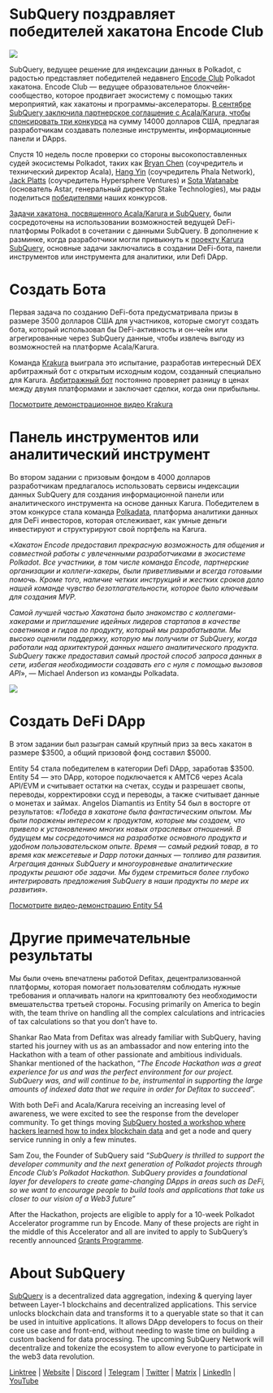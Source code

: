 # SubQuery поздравляет победителей хакатона Encode Club

![](https://miro.medium.com/max/1400/1*KSv8qczywRPCEvWXeYiDNA.png)

SubQuery, ведущее решение для индексации данных в Polkadot, с радостью представляет победителей недавнего [Encode Club](https://www.encode.club/) Polkadot хакатона. Encode Club — ведущее образовательное блокчейн-сообщество, которое продвигает экосистему с помощью таких мероприятий, как хакатоны и программы-акселераторы.  [В сентябре SubQuery заключила партнерское соглашение с Acala/Karura, чтобы спонсировать три конкурса](https://subquery.medium.com/september-2021-recap-783b9b574b42) на сумму 14000 долларов США, предлагая разработчикам создавать полезные инструменты, информационные панели и DApps.

Спустя 10 недель после проверки со стороны высокопоставленных судей экосистемы Polkadot, таких как [Bryan Chen](https://twitter.com/XiliangChen) (соучредитель и технический директор Acala), [Hang Yin](https://twitter.com/bgmshana) (соучредитель Phala Network), [Jack Platts](https://twitter.com/jackbplatts) (соучредитель Hypersphere Ventures) и [Sota Watanabe](https://twitter.com/WatanabeSota) (основатель Astar, генеральный директор Stake Technologies), мы рады поделиться [победителями](https://medium.com/encode-club/polkadot-hack-finale-prizewinners-and-summary-931627c64d9) наших конкурсов.

[Задачи хакатона, посвященного Acala/Karura и SubQuery](https://medium.com/encode-club/polkadot-hack-challenges-7cfeba1a4c0e), были сосредоточены на использовании возможностей ведущей  DeFi-платформы Polkadot в сочетании с данными SubQuery. В дополнение к разминке, когда разработчики могли привыкнуть к [проекту Karura SubQuery](https://explorer.subquery.network/subquery/AcalaNetwork/karura), основные задачи заключались в создании DeFi-бота, панели инструментов или инструмента для аналитики, или Defi DApp.

# Создать Бота

Первая задача по созданию DeFi-бота предусматривала призы в размере 3500 долларов США для участников, которые смогут создать бота, который использовал бы DeFi-активность и он-чейн или агрегированные через SubQuery данные, чтобы извлечь выгоду из возможностей на платформе Acala/Karura.

Команда [Krakura](https://github.com/houtenbos/krakura-bot) выиграла это испытание, разработав интересный DEX арбитражный бот с открытым исходным кодом, созданный специально для Karura.  [Арбитражный бот](https://github.com/houtenbos/krakura-bot) постоянно проверяет разницу в ценах между двумя платформами и заключает сделки, когда они прибыльны.

[Посмотрите демонстрационное видео Krakura](https://youtu.be/G7TNTzMDijU)

# Панель инструментов или аналитический инструмент

Во втором задании с призовым фондом в 4000 долларов разработчикам предлагалось использовать сервисы индексации данных SubQuery для создания информационной панели или аналитического инструмента на основе данных Karura. Победителем в этом конкурсе стала команда [Polkadata](https://www.polkadata.xyz/), платформа аналитики данных для DeFi инвесторов, которая отслеживает, как умные деньги инвестируют и структурируют свой портфель на Karura.

«_Хакатон Encode предоставил прекрасную возможность для общения и совместной работы с увлеченными разработчиками в экосистеме Polkadot. Все участники, в том числе команда Encode, партнерские организации и коллеги-хакеры, были приветливыми и всегда готовыми помочь. Кроме того, наличие четких инструкций и жестких сроков дало нашей команде чувство безотлагательности, которое было ключевым для создания MVP._

_Самой лучшей частью Хакатона было знакомство с коллегами-хакерами и приглашение идейных лидеров стартапов в качестве советников и гидов по продукту, который мы разрабатывали. Мы высоко оценили поддержку, которую мы получили от SubQuery, когда работали над архитектурой данных нашего аналитического продукта. SubQuery также предоставил самый простой способ запроса данных в сети, избегая необходимости создавать его с нуля с помощью вызовов API_», — Michael Anderson из команды Polkadata.

![](https://miro.medium.com/max/1400/0*o01LCEIOu-FyUOWx)

# Создать DeFi DApp

В этом задании был разыгран самый крупный приз за весь хакатон в размере $3500, а общий призовой фонд составил $5000.

Entity 54 стала победителем в категории Defi DApp, заработав $3500. Entity 54 — это DApp, которое подключается к AMTC6 через Acala API/EVM и считывает остатки на счетах, ссуды и разрешает свопы, переводы, корректировки ссуд и переводы, а также считывает данные о монетах и займах. Angelos Diamantis из Entity 54 был в восторге от результатов: «_Победа в хакатоне была фантастическим опытом. Мы были поражены интересом к продуктам, которые мы создаем, что привело к установлению многих новых отраслевых отношений. В будущем мы сосредоточимся на разработке основного продукта и удобном пользовательском опыте. Время — самый редкий товар, в то время как межсетевые и Dapp потоки данных — топливо для развития. Агрегация данных SubQuery и многоуровневые аналитические продукты решают обе задачи. Мы будем стремиться более глубоко интегрировать предложения SubQuery в наши продукты по мере их развития_».

[Посмотрите видео-демонстрацию Entity 54](https://youtu.be/fU1BRVOtx2o)

# Другие примечательные результаты

Мы были очень впечатлены работой Defitax, децентрализованной платформы, которая помогает пользователям соблюдать нужные требования и оплачивать налоги на криптовалюту без необходимости вмешательства третьей стороны. Focusing primarily on America to begin with, the team thrive on handling all the complex calculations and intricacies of tax calculations so that you don’t have to.

Shankar Rao Mata from Defitax was already familiar with SubQuery, having started his journey with us as an ambassador and now entering into the Hackathon with a team of other passionate and ambitious individuals. Shankar mentioned of the hackathon, “_The Encode Hackathon was a great experience for us and was the perfect environment for our project. SubQuery was, and will continue to be, instrumental in supporting the large amounts of indexed data that we require in order for Defitax to succeed_”.

With both DeFi and Acala/Karura receiving an increasing level of awareness, we were excited to see the response from the developer community. To get things moving  [SubQuery hosted a workshop where hackers learned how to index blockchain data](https://www.youtube.com/watch?v=QUtWC_LZM8Q)  and get a node and query service running in only a few minutes.

Sam Zou, the Founder of SubQuery said  _“SubQuery is thrilled to support the developer community and the next generation of Polkadot projects through Encode Club’s Polkadot Hackathon. SubQuery provides a foundational layer for developers to create game-changing DApps in areas such as DeFi, so we want to encourage people to build tools and applications that take us closer to our vision of a Web3 future”_

After the Hackathon, projects are eligible to apply for a 10-week Polkadot Accelerator programme run by Encode. Many of these projects are right in the middle of this Accelerator and all are invited to apply to SubQuery’s recently announced  [Grants Programme](https://subquery.network/grants).

# About SubQuery

[SubQuery](https://subquery.network/)  is a decentralized data aggregation, indexing & querying layer between Layer-1 blockchains and decentralized applications. This service unlocks blockchain data and transforms it to a queryable state so that it can be used in intuitive applications. It allows DApp developers to focus on their core use case and front-end, without needing to waste time on building a custom backend for data processing. The upcoming SubQuery Network will decentralize and tokenize the ecosystem to allow everyone to participate in the web3 data revolution.

[Linktree](https://linktr.ee/subquerynetwork)  |  [Website](https://subquery.network/)  |  [Discord](https://discord.com/invite/78zg8aBSMG)  |  [Telegram](https://t.me/subquerynetwork)  |  [Twitter](https://twitter.com/subquerynetwork)  |  [Matrix](https://matrix.to/#/#subquery:matrix.org)  |  [LinkedIn](https://www.linkedin.com/company/subquery)  |  [YouTube](https://www.youtube.com/channel/UCi1a6NUUjegcLHDFLr7CqLw)
